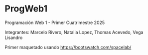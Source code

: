 # ProgWeb1
Programación Web 1 - Primer Cuatrimestre 2025

Integrantes:
Marcelo Rivero,
Natalia Lopez,
Thomas Acevedo,
Vega Lisandro

Primer maquetado usando https://bootswatch.com/spacelab/
